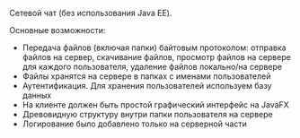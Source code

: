 Сетевой чат (без использования Java EE).

Основные возможности:
- Передача файлов (включая папки) байтовым протоколом: отправка файлов на сервер, скачивание файлов, просмотр файлов на сервере для каждого пользователя, удаление файлов локально/на сервере
- Файлы хранятся на сервере в папках с именами пользователей 
- Аутентификация. Для хранения пользователей используем базу данных
- На клиенте должен быть простой графический интерфейс на JavaFX
- Древовидную структуру внутри папки пользователя на сервере
- Логирование было добавлено только на серверной части
